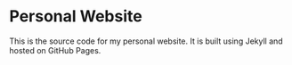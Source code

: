 # Personal Website

This is the source code for my personal website. It is built using Jekyll and hosted on GitHub Pages.
